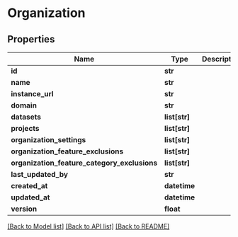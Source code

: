 # Organization

## Properties
Name | Type | Description | Notes
------------ | ------------- | ------------- | -------------
**id** | **str** |  | [optional] 
**name** | **str** |  | 
**instance_url** | **str** |  | 
**domain** | **str** |  | 
**datasets** | **list[str]** |  | [optional] 
**projects** | **list[str]** |  | [optional] 
**organization_settings** | **list[str]** |  | [optional] 
**organization_feature_exclusions** | **list[str]** |  | [optional] 
**organization_feature_category_exclusions** | **list[str]** |  | [optional] 
**last_updated_by** | **str** |  | [optional] 
**created_at** | **datetime** |  | [optional] 
**updated_at** | **datetime** |  | [optional] 
**version** | **float** |  | [optional] 

[[Back to Model list]](../README.md#documentation-for-models) [[Back to API list]](../README.md#documentation-for-api-endpoints) [[Back to README]](../README.md)


